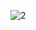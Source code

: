 ![2](https://github.com/super0618/video-interviews-backend/assets/149831262/913c10bb-e846-4feb-af4d-5a3132462189)
